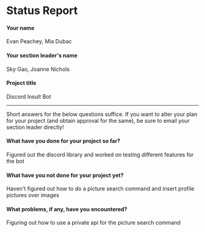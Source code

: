 # Status Report

#### Your name

Evan Peachey, Mia Dubac

#### Your section leader's name

Sky Gao, Joanne Nichols

#### Project title

Discord Insult Bot

***

Short answers for the below questions suffice. If you want to alter your plan for your project (and obtain approval for the same), be sure to email your section leader directly!

#### What have you done for your project so far?

Figured out the discord library and worked on testing different features for the bot

#### What have you not done for your project yet?

Haven't figured out how to do a picture search command and insert profile pictures over images

#### What problems, if any, have you encountered?

Figuring out how to use a private api for the picture search command
